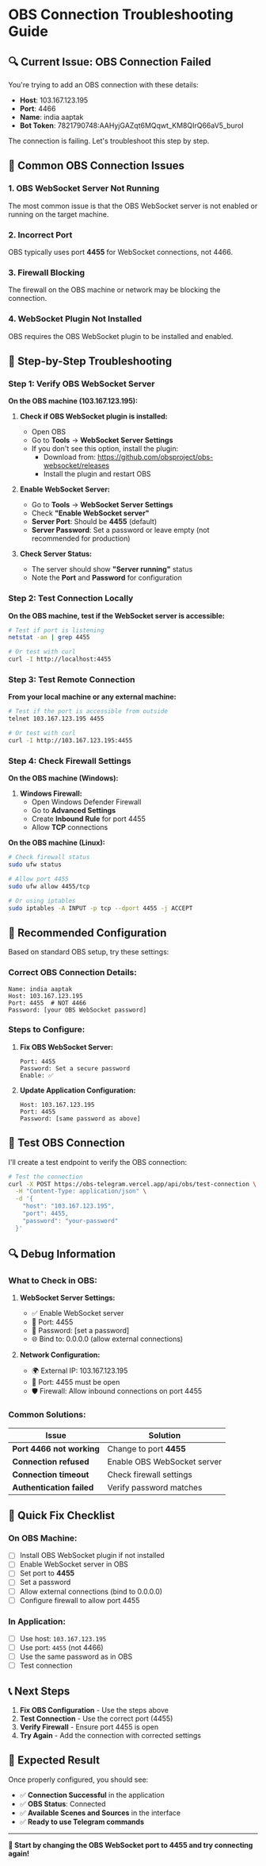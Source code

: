 # OBS Connection Troubleshooting Guide

## 🔍 **Current Issue: OBS Connection Failed**

You're trying to add an OBS connection with these details:
- **Host**: 103.167.123.195
- **Port**: 4466
- **Name**: india aaptak
- **Bot Token**: 7821790748:AAHyjGAZqt6MQqwt_KM8QIrQ66aV5_buroI

The connection is failing. Let's troubleshoot this step by step.

## 🚨 **Common OBS Connection Issues**

### **1. OBS WebSocket Server Not Running**
The most common issue is that the OBS WebSocket server is not enabled or running on the target machine.

### **2. Incorrect Port**
OBS typically uses port **4455** for WebSocket connections, not 4466.

### **3. Firewall Blocking**
The firewall on the OBS machine or network may be blocking the connection.

### **4. WebSocket Plugin Not Installed**
OBS requires the OBS WebSocket plugin to be installed and enabled.

## 🔧 **Step-by-Step Troubleshooting**

### **Step 1: Verify OBS WebSocket Server**

**On the OBS machine (103.167.123.195):**

1. **Check if OBS WebSocket plugin is installed:**
   - Open OBS
   - Go to **Tools** → **WebSocket Server Settings**
   - If you don't see this option, install the plugin:
     - Download from: https://github.com/obsproject/obs-websocket/releases
     - Install the plugin and restart OBS

2. **Enable WebSocket Server:**
   - Go to **Tools** → **WebSocket Server Settings**
   - Check **"Enable WebSocket server"**
   - **Server Port**: Should be **4455** (default)
   - **Server Password**: Set a password or leave empty (not recommended for production)

3. **Check Server Status:**
   - The server should show **"Server running"** status
   - Note the **Port** and **Password** for configuration

### **Step 2: Test Connection Locally**

**On the OBS machine, test if the WebSocket server is accessible:**

```bash
# Test if port is listening
netstat -an | grep 4455

# Or test with curl
curl -I http://localhost:4455
```

### **Step 3: Test Remote Connection**

**From your local machine or any external machine:**

```bash
# Test if the port is accessible from outside
telnet 103.167.123.195 4455

# Or test with curl
curl -I http://103.167.123.195:4455
```

### **Step 4: Check Firewall Settings**

**On the OBS machine (Windows):**

1. **Windows Firewall:**
   - Open Windows Defender Firewall
   - Go to **Advanced Settings**
   - Create **Inbound Rule** for port 4455
   - Allow **TCP** connections

**On the OBS machine (Linux):**

```bash
# Check firewall status
sudo ufw status

# Allow port 4455
sudo ufw allow 4455/tcp

# Or using iptables
sudo iptables -A INPUT -p tcp --dport 4455 -j ACCEPT
```

## 🎯 **Recommended Configuration**

Based on standard OBS setup, try these settings:

### **Correct OBS Connection Details:**
```
Name: india aaptak
Host: 103.167.123.195
Port: 4455  # NOT 4466
Password: [your OBS WebSocket password]
```

### **Steps to Configure:**

1. **Fix OBS WebSocket Server:**
   ```
   Port: 4455
   Password: Set a secure password
   Enable: ✅
   ```

2. **Update Application Configuration:**
   ```
   Host: 103.167.123.195
   Port: 4455
   Password: [same password as above]
   ```

## 🧪 **Test OBS Connection**

I'll create a test endpoint to verify the OBS connection:

```bash
# Test the connection
curl -X POST https://obs-telegram.vercel.app/api/obs/test-connection \
  -H "Content-Type: application/json" \
  -d '{
    "host": "103.167.123.195",
    "port": 4455,
    "password": "your-password"
  }'
```

## 🔍 **Debug Information**

### **What to Check in OBS:**

1. **WebSocket Server Settings:**
   - ✅ Enable WebSocket server
   - 📝 Port: 4455
   - 🔐 Password: [set a password]
   - 🌐 Bind to: 0.0.0.0 (allow external connections)

2. **Network Configuration:**
   - 🌍 External IP: 103.167.123.195
   - 🔌 Port: 4455 must be open
   - 🛡️ Firewall: Allow inbound connections on port 4455

### **Common Solutions:**

| Issue | Solution |
|-------|----------|
| **Port 4466 not working** | Change to port **4455** |
| **Connection refused** | Enable OBS WebSocket server |
| **Connection timeout** | Check firewall settings |
| **Authentication failed** | Verify password matches |

## 🚀 **Quick Fix Checklist**

### **On OBS Machine:**
- [ ] Install OBS WebSocket plugin if not installed
- [ ] Enable WebSocket server in OBS
- [ ] Set port to **4455**
- [ ] Set a password
- [ ] Allow external connections (bind to 0.0.0.0)
- [ ] Configure firewall to allow port 4455

### **In Application:**
- [ ] Use host: `103.167.123.195`
- [ ] Use port: `4455` (not 4466)
- [ ] Use the same password as in OBS
- [ ] Test connection

## 📞 **Next Steps**

1. **Fix OBS Configuration** - Use the steps above
2. **Test Connection** - Use the correct port (4455)
3. **Verify Firewall** - Ensure port 4455 is open
4. **Try Again** - Add the connection with corrected settings

## 🎯 **Expected Result**

Once properly configured, you should see:
- ✅ **Connection Successful** in the application
- ✅ **OBS Status**: Connected
- ✅ **Available Scenes and Sources** in the interface
- ✅ **Ready to use Telegram commands**

---

**🔧 Start by changing the OBS WebSocket port to 4455 and try connecting again!**